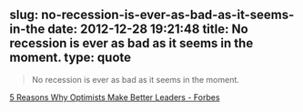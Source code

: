 slug: no-recession-is-ever-as-bad-as-it-seems-in-the
date: 2012-12-28 19:21:48
title: No recession is ever as bad as it seems in the moment.
type: quote
---

> No recession is ever as bad as it seems in the moment.

[5 Reasons Why Optimists Make Better Leaders - Forbes](http://www.forbes.com/sites/carminegallo/2012/08/08/5-reasons-why-optimists-make-better-leaders/)
